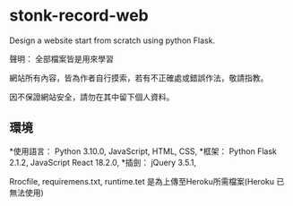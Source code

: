# stonk-record-web
Design a website start from scratch using python Flask.

聲明：
全部檔案皆是用來學習

網站所有內容，皆為作者自行摸索，若有不正確處或錯誤作法，敬請指教。

因不保證網站安全，請勿在其中留下個人資料。

## 環境
 *使用語言： Python 3.10.0, JavaScript, HTML, CSS, 
 *框架： Python Flask 2.1.2, JavaScript React 18.2.0, 
 *插劍： jQuery 3.5.1, 


Rrocfile, requiremens.txt, runtime.tet 是為上傳至Heroku所需檔案(Heroku 已無法使用)

